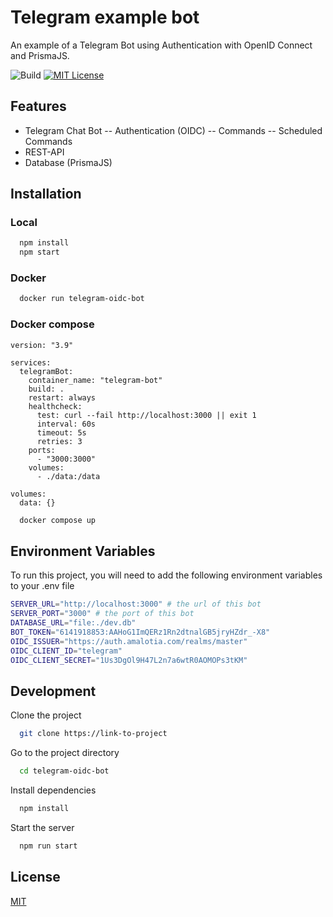 # Telegram example bot
An example of a Telegram Bot using Authentication with OpenID Connect and PrismaJS.

![Build](https://github.com/matteagle95/telegram-oidc-bot/actions/workflows/ci.yml/badge.svg)
[![MIT License](https://img.shields.io/badge/License-MIT-green.svg)](https://choosealicense.com/licenses/mit/)

## Features
- Telegram Chat Bot
-- Authentication (OIDC)
-- Commands
-- Scheduled Commands
- REST-API
- Database (PrismaJS)

## Installation
### Local
```bash
  npm install
  npm start
```

### Docker
```bash
  docker run telegram-oidc-bot
```

### Docker compose
```
version: "3.9"

services:
  telegramBot:
    container_name: "telegram-bot"
    build: .
    restart: always
    healthcheck:
      test: curl --fail http://localhost:3000 || exit 1
      interval: 60s
      timeout: 5s
      retries: 3
    ports:
      - "3000:3000"
    volumes:
      - ./data:/data

volumes:
  data: {}
```

```bash
  docker compose up
```
    
## Environment Variables
To run this project, you will need to add the following environment variables to your .env file

```bash
SERVER_URL="http://localhost:3000" # the url of this bot
SERVER_PORT="3000" # the port of this bot
DATABASE_URL="file:./dev.db"
BOT_TOKEN="6141918853:AAHoG1ImQERz1Rn2dtnalGB5jryHZdr_-X8"
OIDC_ISSUER="https://auth.amalotia.com/realms/master"
OIDC_CLIENT_ID="telegram"
OIDC_CLIENT_SECRET="1Us3DgOl9H47L2n7a6wtR0AOMOPs3tKM"
```

## Development
Clone the project

```bash
  git clone https://link-to-project
```

Go to the project directory

```bash
  cd telegram-oidc-bot
```

Install dependencies

```bash
  npm install
```

Start the server

```bash
  npm run start
```

## License
[MIT](https://choosealicense.com/licenses/mit/)